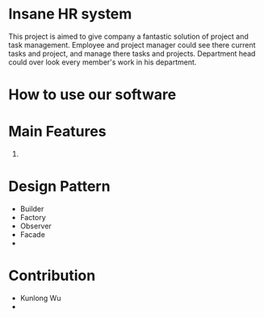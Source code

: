 # Insane HR system

This project is aimed to give company a fantastic solution of project and task management. Employee and project manager could see there current tasks and project, and manage there tasks and projects. Department head could over look every member's work in his department. 


# How to use our software



# Main Features

1.  


# Design Pattern

-  Builder
-  Factory
-  Observer
-  Facade
-  

# Contribution

-  Kunlong Wu
-  


